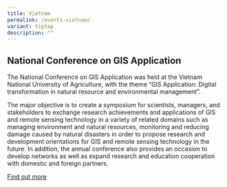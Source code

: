```yaml
---
title: Vietnam
permalink: /events-vietnam/
variant: tiptap
description: ""
---
```

<h2>National Conference on GIS Application</h2>
<p>The National Conference on GIS Application was held at the Vietnam National
University of Agriculture, with the theme “GIS Application: Digital transformation
in natural resource and environmental management”.</p>
<p>The major objective is to create a symposium for scientists, managers,
and stakeholders to exchange research achievements and applications of
GIS and remote sensing technology in a variety of related domains such
as managing environment and natural resources, monitoring and reducing
damage caused by natural disasters in order to propose research and development
orientations for GIS and remote sensing technology in the future. In addition,
the annual conference also provides an occasion to develop networks as
well as expand research and education cooperation with domestic and foreign
partners.</p>
<p><a href="https://gis23.vnua.edu.vn/en/homepage" rel="noopener noreferrer nofollow" target="_blank">Find out more</a>
</p>
<p></p>